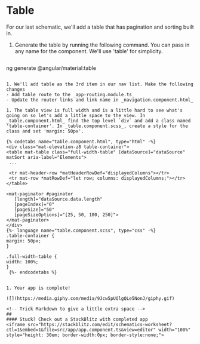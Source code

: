 # Table

For our last schematic, we'll add a table that has pagination and sorting built in.

1. Generate the table by running the following command. You can pass in any name for the component. We'll use 'table' for simplicity.

   ```sh
ng generate @angular/material:table <component-name>
   ```

1. We'll add table as the 3rd item in our nav list. Make the following changes
   - Add table route to the _app-routing.module.ts_
   - Update the router links and link name in _navigation.component.html_ 

1. The table view is full width and is a little hard to see what's going on so let's add a little space to the view. In _table.component.html_ find the top level `div` and add a class named 'table-container'. In _table.component.scss_, create a style for the class and set 'margin: 50px'.

   {% codetabs name="table.component.html", type="html" -%} 
<div class="mat-elevation-z8 table-container">
  <table mat-table class="full-width-table" [dataSource]="dataSource" matSort aria-label="Elements">
    ...

    <tr mat-header-row *matHeaderRowDef="displayedColumns"></tr>
    <tr mat-row *matRowDef="let row; columns: displayedColumns;"></tr>
  </table>

  <mat-paginator #paginator
      [length]="dataSource.data.length"
      [pageIndex]="0"
      [pageSize]="50"
      [pageSizeOptions]="[25, 50, 100, 250]">
  </mat-paginator>
</div>
   {%- language name="table.component.scss", type="css" -%} 
.table-container {
  margin: 50px;
}

.full-width-table {
  width: 100%;
}
    {%- endcodetabs %}


1. Your app is complete!

   ![](https://media.giphy.com/media/9Jcw5pUQlgQLe5NonJ/giphy.gif)

<!-- Trick Markdown to give a little extra space -->
## 
#### Stuck? Check out a StackBlitz with completed app
<iframe src="https://stackblitz.com/edit/schematics-worksheet?ctl=1&embed=1&file=src/app/app.component.ts&view=editor" width="100%" style="height: 30em; border-width:0px; border-style:none;">

